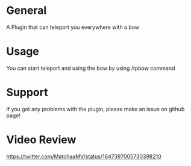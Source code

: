# General
A Plugin that can teleport you everywhere with a bow
# Usage
You can start teleport and using the bow by using /tpbow command
# Support
If you got any problems with the plugin, please make an issue on github page!
# Video Review
https://twitter.com/MatchaaMV/status/1647397005730398210
